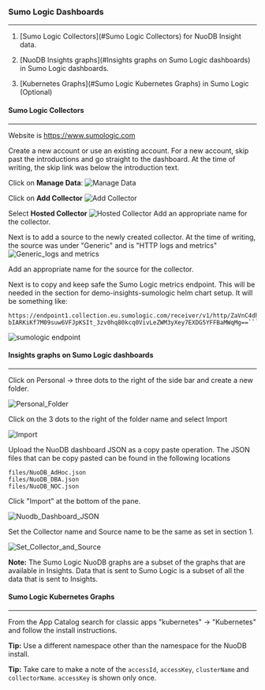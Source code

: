### Sumo Logic Dashboards

---

1. [Sumo Logic Collectors](#Sumo Logic Collectors) for NuoDB Insight data.

2. [NuoDB Insights graphs](#Insights graphs on Sumo Logic dashboards) in Sumo Logic dashboards.

3. [Kubernetes Graphs](#Sumo Logic Kubernetes Graphs) in Sumo Logic (Optional)

#### Sumo Logic Collectors

---

Website is https://www.sumologic.com

Create a new account or use an existing account. For a new account, skip past the introductions and go straight to the dashboard. At the time of writing, the skip link was below the introduction text.

Click on <b>Manage Data</b>: 
![Manage Data](./images/sumologic0.png)

Click on **Add Collector**
![Add Collector](./images/sumologic1.png)

Select **Hosted Collector**
![Hosted Collector](./images/sumologic2.png)
Add an appropriate name for the collector.

Next is to add a source to the newly created collector. At the time of writing, the source was under "Generic" and is  "HTTP logs and metrics"
![Generic_logs and metrics](./images/sumologic4.png)

Add an appropriate name for the source for the collector. 

Next is to copy and keep safe the Sumo Logic metrics endpoint. This will be needed in the section for demo-insights-sumologic helm chart setup. It will be something like:

```
https://endpoint1.collection.eu.sumologic.com/receiver/v1/http/ZaVnC4dhaV0laeqZ1_FuM8b_P9gPRX4DIJzrJ8eaIy0Lz0rQH5o-bIARKiKf7M09suw6VFJpKSIt_3zv0hq80kcq0VivLeZWM3yXey7EXDG5YFFBaMWqMg==```
```

![sumologic endpoint](./images/sumologic6.png)

#### 

#### Insights graphs on Sumo Logic dashboards

---

Click on Personal -> three dots to the right of the side bar and create a new folder.

![Personal_Folder](./images/sumologic21.png)

Click on the 3 dots to the right of the folder name and select Import

![Import](./images/sumologic22.png)

Upload the NuoDB dashboard JSON as a copy paste operation.  The JSON files that can be copy pasted can be found in the following locations

```
files/NuoDB_AdHoc.json
files/NuoDB_DBA.json
files/NuoDB_NOC.json
```

Click "Import" at the bottom of the pane.

 ![Nuodb_Dashboard_JSON](./images/sumologic25.png)

Set the Collector name and Source name to be the same as set in section 1.

![Set_Collector_and_Source](./images/sumologic26.png)

**Note:** The Sumo Logic NuoDB graphs are a subset of the graphs that are available in Insights. Data that is sent to Sumo Logic is a subset of all the data that is sent to Insights. 

#### Sumo Logic Kubernetes Graphs

---

From the App Catalog search for classic apps "kubernetes" -> "Kubernetes" and follow the install instructions. 

**Tip:** Use a different namespace other than the namespace for the NuoDB install. 

**Tip:** Take care to make a note of the ```accessId```, ```accessKey```, ```clusterName``` and ```collectorName```.  ```accessKey``` is shown only once.
